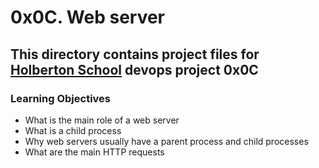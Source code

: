 # 0x0C. Web server
## This directory contains project files for [Holberton School](https://www.holbertonschool.com/) devops project 0x0C

### Learning Objectives
* What is the main role of a web server
* What is a child process
* Why web servers usually have a parent process and child processes
* What are the main HTTP requests